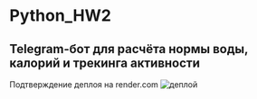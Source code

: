 # Python_HW2
## Telegram-бот для расчёта нормы воды, калорий и трекинга активности
Подтверждение деплоя на render.com 
![деплой](https://github.com/user-attachments/assets/437726af-8b5a-4f85-80c0-dd24fa0c4fd1)
